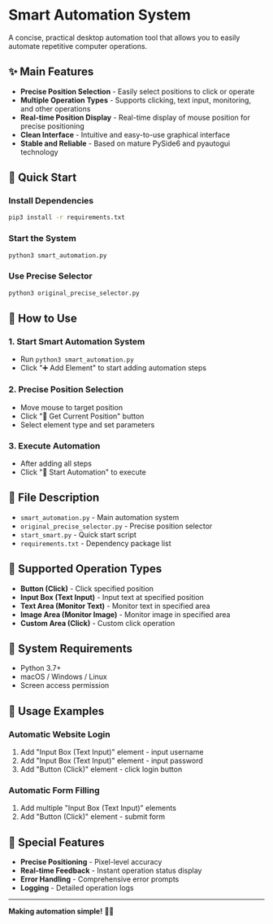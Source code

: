 # Smart Automation System

A concise, practical desktop automation tool that allows you to easily automate repetitive computer operations.

## ✨ Main Features

- **Precise Position Selection** - Easily select positions to click or operate
- **Multiple Operation Types** - Supports clicking, text input, monitoring, and other operations
- **Real-time Position Display** - Real-time display of mouse position for precise positioning
- **Clean Interface** - Intuitive and easy-to-use graphical interface
- **Stable and Reliable** - Based on mature PySide6 and pyautogui technology

## 🚀 Quick Start

### Install Dependencies
```bash
pip3 install -r requirements.txt
```

### Start the System
```bash
python3 smart_automation.py
```

### Use Precise Selector
```bash
python3 original_precise_selector.py
```

## 🎯 How to Use

### 1. Start Smart Automation System
- Run `python3 smart_automation.py`
- Click "➕ Add Element" to start adding automation steps

### 2. Precise Position Selection
- Move mouse to target position
- Click "📍 Get Current Position" button
- Select element type and set parameters

### 3. Execute Automation
- After adding all steps
- Click "🚀 Start Automation" to execute

## 📁 File Description

- `smart_automation.py` - Main automation system
- `original_precise_selector.py` - Precise position selector
- `start_smart.py` - Quick start script
- `requirements.txt` - Dependency package list

## 🎯 Supported Operation Types

- **Button (Click)** - Click specified position
- **Input Box (Text Input)** - Input text at specified position
- **Text Area (Monitor Text)** - Monitor text in specified area
- **Image Area (Monitor Image)** - Monitor image in specified area
- **Custom Area (Click)** - Custom click operation

## 🔧 System Requirements

- Python 3.7+
- macOS / Windows / Linux
- Screen access permission

## 📝 Usage Examples

### Automatic Website Login
1. Add "Input Box (Text Input)" element - input username
2. Add "Input Box (Text Input)" element - input password
3. Add "Button (Click)" element - click login button

### Automatic Form Filling
1. Add multiple "Input Box (Text Input)" elements
2. Add "Button (Click)" element - submit form

## 🎯 Special Features

- **Precise Positioning** - Pixel-level accuracy
- **Real-time Feedback** - Instant operation status display
- **Error Handling** - Comprehensive error prompts
- **Logging** - Detailed operation logs

---

**Making automation simple!** 🎯✨ 